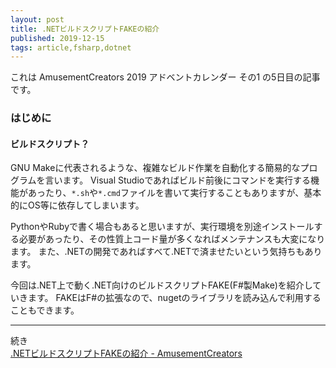 ```yaml
---
layout: post
title: .NETビルドスクリプトFAKEの紹介
published: 2019-12-15
tags: article,fsharp,dotnet
---
```


これは AmusementCreators 2019 アドベントカレンダー その1 の5日目の記事です。

### はじめに

#### ビルドスクリプト？

GNU Makeに代表されるような、複雑なビルド作業を自動化する簡易的なプログラムを言います。 
Visual Studioであればビルド前後にコマンドを実行する機能があったり、`*.sh`や`*.cmd`ファイルを書いて実行することもありますが、基本的にOS等に依存してしまいます。

PythonやRubyで書く場合もあると思いますが、実行環境を別途インストールする必要があったり、その性質上コード量が多くなればメンテナンスも大変になります。 
また、.NETの開発であればすべて.NETで済ませたいという気持ちもあります。

今回は.NET上で動く.NET向けのビルドスクリプトFAKE(F#製Make)を紹介していきます。 
FAKEはF#の拡張なので、nugetのライブラリを読み込んで利用することもできます。

---

続き  
[.NETビルドスクリプトFAKEの紹介 - AmusementCreators](https://www.amusement-creators.info/articles/advent_calendar/2019/05_0/)

